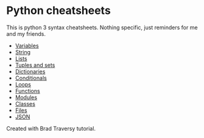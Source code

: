 # Python cheatsheets

This is python 3 syntax cheatsheets. 
Nothing specific, just reminders for me and my friends.

- [Variables](variables.py)
- [String](strings.py)
- [Lists](lists.py)
- [Tuples and sets](tuples_sets.py)
- [Dictionaries](dictionaries.py)
- [Conditionals](conditionals.py)
- [Loops](loops.py)
- [Functions](functions.py)
- [Modules](modules.py)
- [Classes](classes.py)
- [Files](files.py)
- [JSON](json_parsing.py)

Created with Brad Traversy tutorial.